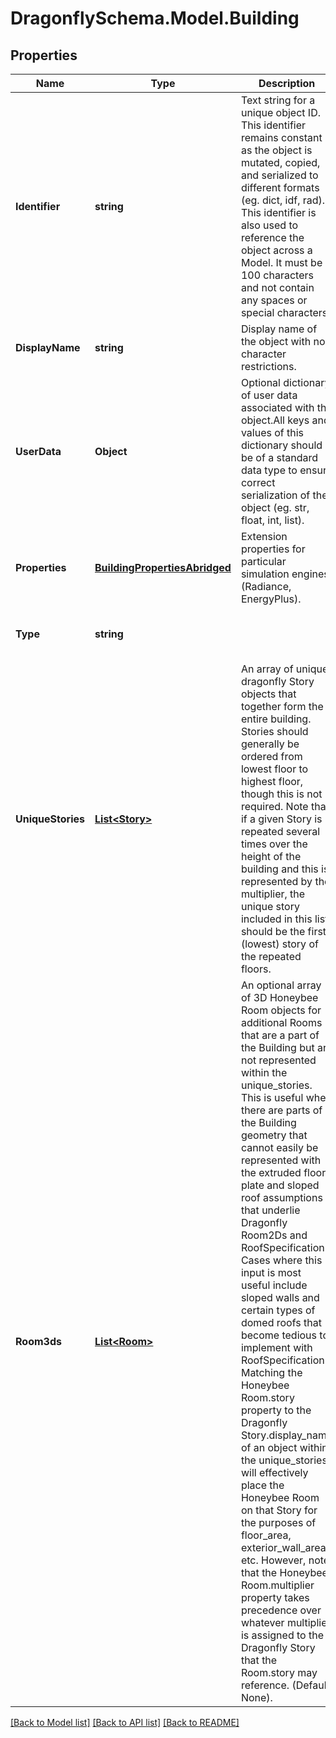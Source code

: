 
# DragonflySchema.Model.Building

## Properties

Name | Type | Description | Notes
------------ | ------------- | ------------- | -------------
**Identifier** | **string** | Text string for a unique object ID. This identifier remains constant as the object is mutated, copied, and serialized to different formats (eg. dict, idf, rad). This identifier is also used to reference the object across a Model. It must be &lt; 100 characters and not contain any spaces or special characters. | 
**DisplayName** | **string** | Display name of the object with no character restrictions. | [optional] 
**UserData** | **Object** | Optional dictionary of user data associated with the object.All keys and values of this dictionary should be of a standard data type to ensure correct serialization of the object (eg. str, float, int, list). | [optional] 
**Properties** | [**BuildingPropertiesAbridged**](BuildingPropertiesAbridged.md) | Extension properties for particular simulation engines (Radiance, EnergyPlus). | 
**Type** | **string** |  | [optional] [readonly] [default to "Building"]
**UniqueStories** | [**List&lt;Story&gt;**](Story.md) | An array of unique dragonfly Story objects that together form the entire building. Stories should generally be ordered from lowest floor to highest floor, though this is not required. Note that, if a given Story is repeated several times over the height of the building and this is represented by the multiplier, the unique story included in this list should be the first (lowest) story of the repeated floors. | [optional] 
**Room3ds** | [**List&lt;Room&gt;**](Room.md) | An optional array of 3D Honeybee Room objects for additional Rooms that are a part of the Building but are not represented within the unique_stories. This is useful when there are parts of the Building geometry that cannot easily be represented with the extruded floor plate and sloped roof assumptions that underlie Dragonfly Room2Ds and RoofSpecification. Cases where this input is most useful include sloped walls and certain types of domed roofs that become tedious to implement with RoofSpecification. Matching the Honeybee Room.story property to the Dragonfly Story.display_name of an object within the unique_stories will effectively place the Honeybee Room on that Story for the purposes of floor_area, exterior_wall_area, etc. However, note that the Honeybee Room.multiplier property takes precedence over whatever multiplier is assigned to the Dragonfly Story that the Room.story may reference. (Default: None). | [optional] 

[[Back to Model list]](../README.md#documentation-for-models)
[[Back to API list]](../README.md#documentation-for-api-endpoints)
[[Back to README]](../README.md)

